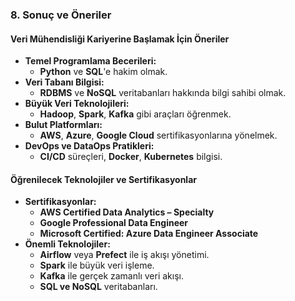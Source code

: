 ### **8. Sonuç ve Öneriler**

#### **Veri Mühendisliği Kariyerine Başlamak İçin Öneriler**

- **Temel Programlama Becerileri:**
    - **Python** ve **SQL**'e hakim olmak.
- **Veri Tabanı Bilgisi:**
    - **RDBMS** ve **NoSQL** veritabanları hakkında bilgi sahibi olmak.
- **Büyük Veri Teknolojileri:**
    - **Hadoop**, **Spark**, **Kafka** gibi araçları öğrenmek.
- **Bulut Platformları:**
    - **AWS**, **Azure**, **Google Cloud** sertifikasyonlarına yönelmek.
- **DevOps ve DataOps Pratikleri:**
    - **CI/CD** süreçleri, **Docker**, **Kubernetes** bilgisi.

#### **Öğrenilecek Teknolojiler ve Sertifikasyonlar**

- **Sertifikasyonlar:**
    - **AWS Certified Data Analytics – Specialty**
    - **Google Professional Data Engineer**
    - **Microsoft Certified: Azure Data Engineer Associate**
- **Önemli Teknolojiler:**
    - **Airflow** veya **Prefect** ile iş akışı yönetimi.
    - **Spark** ile büyük veri işleme.
    - **Kafka** ile gerçek zamanlı veri akışı.
    - **SQL ve NoSQL** veritabanları.